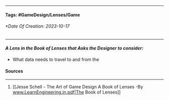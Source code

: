 __________________________________________________________________________
#### **Tags:** #GameDesign/Lenses/Game 
###### *Date Of Creation: 2023-10-17
__________________________________________________________________________

#### ***A Lens in the Book of Lenses that Asks the Designer to consider:***
- What data needs to travel to and from the 
#### Sources
__________________________________________________________________________
1. [[Jesse Schell - The Art of Game Design A Book of Lenses -By www.LearnEngineering.in.pdf|The Book of Lenses]]